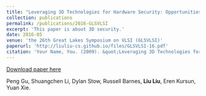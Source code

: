 ```yaml
---
title: "Leveraging 3D Technologies for Hardware Security: Opportunities and Challenges"
collection: publications
permalink: /publications/2016-GLSVLSI
excerpt: 'This paper is about 3D security.'
date: 2016-05
venue: 'the 26th Great Lakes Symposium on VLSI (GLSVLSI)'
paperurl: 'http://liuliu-cs.github.io/files/GLSVLSI-16.pdf'
citation: 'Your Name, You. (2009). &quot;Leveraging 3D Technologies for Hardware Security: Opportunities and Challenges&quot; <i>the 26th Great Lakes Symposium on VLSI (GLSVLSI)</i>. 1(1).'
---
```


[Download paper here](http://liuliu-cs.github.io/files/GLSVLSI-16.pdf)

Peng Gu, Shuangchen Li, Dylan Stow, Russell Barnes, **Liu Liu**, Eren Kursun, Yuan Xie.
